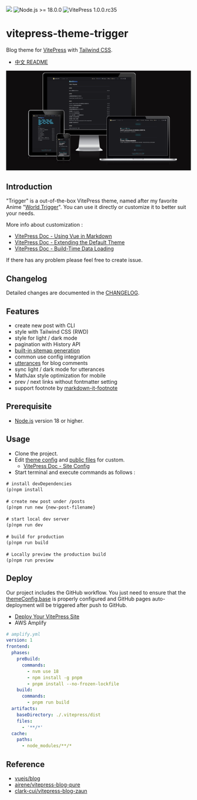 ![](https://img.shields.io/github/license/laplacetw/vitepress-theme-trigger)
![Node.js >= 18.0.0](https://img.shields.io/badge/Node.js-%3E%3D18.0.0-green)
![VitePress 1.0.0.rc35](https://img.shields.io/badge/VitePress-1.0.0_rc.35-green)

# vitepress-theme-trigger
Blog theme for [VitePress](https://vitepress.dev) with [Tailwind CSS](https://tailwindcss.com).
- [中文 README](./README_CH.md)

![](/public/preview.png)
## Introduction
"Trigger" is a out-of-the-box VitePress theme, named after my favorite Anime "[World Trigger](https://en.wikipedia.org/wiki/World_Trigger)". You can use it directly or customize it to better suit your needs.

More info about customization :
- [VitePress Doc - Using Vue in Markdown](https://vitepress.dev/guide/using-vue)
- [VitePress Doc - Extending the Default Theme](https://vitepress.dev/guide/extending-default-theme)
- [VitePress Doc - Build-Time Data Loading](https://vitepress.dev/guide/data-loading)

If there has any problem please feel free to create issue.

## Changelog
Detailed changes are documented in the [CHANGELOG](./CHANGELOG.md).

## Features
- create new post with CLI
- style with Tailwind CSS (RWD)
- style for light / dark mode
- pagination with History API
- [built-in sitemap generation](https://vitepress.dev/guide/sitemap-generation#sitemap-generation)
- common use config integration
- [utterances](https://utteranc.es) for blog comments
- sync light / dark mode for utterances
- MathJax style optimization for mobile
- prev / next links without fontmatter setting
- support footnote by [markdown-it-footnote](https://github.com/markdown-it/markdown-it-footnote)

## Prerequisite
- [Node.js](https://nodejs.org) version 18 or higher.

## Usage
- Clone the project.
- Edit [theme config](/.vitepress/theme/config.ts) and [public files](/public/) for custom.
  - [VitePress Doc - Site Config](https://vitepress.dev/reference/site-config#site-config)
- Start terminal and execute commands as follows :
```shell
# install devDependencies
(p)npm install

# create new post under /posts
(p)npm run new {new-post-filename}

# start local dev server
(p)npm run dev

# build for production
(p)npm run build

# Locally preview the production build
(p)npm run preview
```

## Deploy
Our project includes the GitHub workflow. You just need to ensure that the [themeConfig.base](https://github.com/laplacetw/vitepress-theme-trigger/blob/main/.vitepress/theme/config.ts) is properly configured and GitHub pages auto-deployment will be triggered after push to GitHub.

- [Deploy Your VitePress Site](https://vitepress.dev/guide/deploy)
- AWS Amplify
```yml
# amplify.yml
version: 1
frontend:
  phases:
    preBuild:
      commands:
        - nvm use 18
        - npm install -g pnpm
        - pnpm install --no-frozen-lockfile
    build:
      commands:
        - pnpm run build
  artifacts:
    baseDirectory: ./.vitepress/dist
    files:
      - '**/*'
  cache:
    paths:
      - node_modules/**/*
```

## Reference
- [vuejs/blog](https://github.com/vuejs/blog)
- [airene/vitepress-blog-pure](https://github.com/airene/vitepress-blog-pure)
- [clark-cui/vitepress-blog-zaun](https://github.com/clark-cui/vitepress-blog-zaun)
